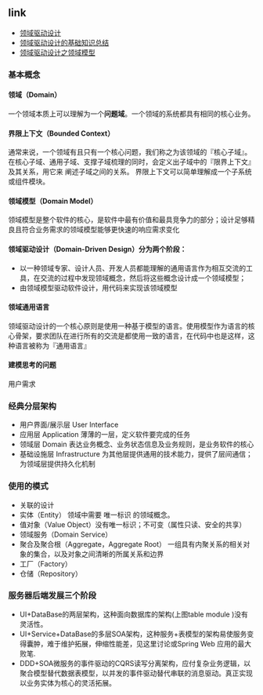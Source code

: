 ## link
* [领域驱动设计](https://www.jdon.com/ddd.html)   
* [领域驱动设计的基础知识总结](https://www.cnblogs.com/butterfly100/p/7827870.html)  
* [领域驱动设计之领域模型](http://www.cnblogs.com/netfocus/archive/2011/10/10/2204949.html)

### 基本概念
#### 领域（Domain） 
一个领域本质上可以理解为一个**问题域**。一个领域的系统都具有相同的核心业务。
#### 界限上下文（Bounded Context） 
通常来说，一个领域有且只有一个核心问题，我们称之为该领域的『核心子域』。
在核心子域、通用子域、支撑子域梳理的同时，会定义出子域中的『限界上下文』及其关系，用它来 阐述子域之间的关系。
界限上下文可以简单理解成一个子系统或组件模块。
#### 领域模型（Domain Model） 
领域模型是整个软件的核心，是软件中最有价值和最具竞争力的部分；设计足够精良且符合业务需求的领域模型能够更快速的响应需求变化
#### 领域驱动设计（Domain-Driven Design）分为两个阶段：
- 以一种领域专家、设计人员、开发人员都能理解的通用语言作为相互交流的工具，在交流的过程中发现领域概念，然后将这些概念设计成一个领域模型；
- 由领域模型驱动软件设计，用代码来实现该领域模型

#### 领域通用语言
领域驱动设计的一个核心原则是使用一种基于模型的语言。使用模型作为语言的核心骨架，要求团队在进行所有的交流是都使用一致的语言，在代码中也是这样，这种语言被称为『通用语言』
#### 建模思考的问题
用户需求

### 经典分层架构
- 用户界面/展示层 User Interface
- 应用层 Application 薄薄的一层，定义软件要完成的任务
- 领域层 Domain 表达业务概念、业务状态信息及业务规则，是业务软件的核心
- 基础设施层 Infrastructure 为其他层提供通用的技术能力，提供了层间通信；为领域层提供持久化机制

### 使用的模式
- 关联的设计
- 实体（Entity） 领域中需要 唯一标识 的领域概念。
- 值对象（Value Object）没有唯一标识；不可变（属性只读、安全的共享）
- 领域服务（Domain Service）
- 聚合及聚合根（Aggregate，Aggregate Root） 一组具有内聚关系的相关对象的集合，以及对象之间清晰的所属关系和边界
- 工厂（Factory）
- 仓储（Repository）

### 服务器后端发展三个阶段
* UI+DataBase的两层架构，这种面向数据库的架构(上图table	module )没有灵活性。
* UI+Service+DataBase的多层SOA架构，这种服务+表模型的架构易使服务变得囊肿，难于维护拓展，伸缩性能差，见这里讨论或Spring Web 应用的最大败笔.
* DDD+SOA微服务的事件驱动的CQRS读写分离架构，应付复杂业务逻辑，以聚合模型替代数据表模型，以并发的事件驱动替代串联的消息驱动。真正实现以业务实体为核心的灵活拓展。

